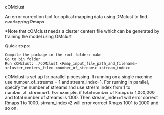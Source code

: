 cOMclust

An error correction tool for optical mapping data using OMclust to find overlapping Rmaps

*Note that cOMclust needs a cluster centers file which can be generated by training the model using OMclust

Quick steps:

    Compile the package in the root folder: make
    Go to bin folder
    Run cOMclust: ./cOMclust <Rmap_input_file_path_and_filename> <cluster_centers_file> <number_of_streams> <stream_index>

cOMclust is set up for parallel processing. If running on a single machine use number_of_streams = 1 and stream_index=1. For running in parallel, specify the number of streams and use stream index from 1 to number_of_streams+1. For example, if total number of Rmaps is 1,000,000 and total number of streams is 1000. Then stream_index=1 will error correct Rmaps 1 to 1000. stream_index=2 will error correct Rmaps 1001 to 2000 and so on.
